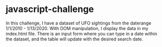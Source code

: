 # javascript-challenge

In this challenge, I have a dataset of UFO sightings from the daterange 1/1/2010 - 1/13/2020. With DOM manipulation, I display the data in my index.html file.
There is an input form where you can type in a date within the dataset, and the table will update with the desired search date.
